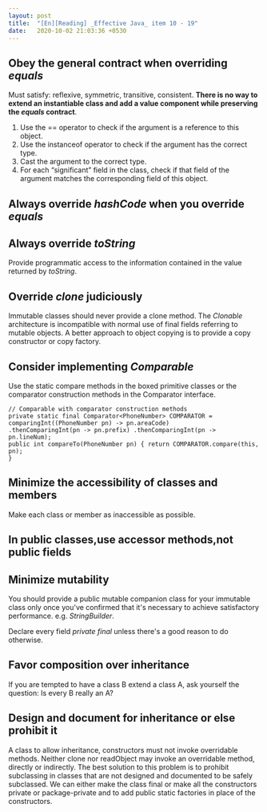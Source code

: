 ```yaml
---
layout: post
title:  "[En][Reading] _Effective Java_ item 10 - 19"
date:   2020-10-02 21:03:36 +0530
---
```


## Obey the general contract when overriding _equals_
Must satisfy: reflexive, symmetric, transitive, consistent.
**There is no way to extend an instantiable class and add a value component while preserving the _equals_ contract**.
1. Use the == operator to check if the argument is a reference to this object.
2. Use the instanceof operator to check if the argument has the correct type.
3. Cast the argument to the correct type.
4. For each “significant” field in the class, check if that field of the argument matches the corresponding field of this object.

## Always override _hashCode_ when you override _equals_
## Always override _toString_
Provide programmatic access to the information contained in the value returned by _toString_.

## Override _clone_ judiciously
Immutable classes should never provide a clone method.
The _Clonable_ architecture is incompatible with normal use of final fields referring to mutable objects.
A better approach to object copying is to provide a copy constructor or copy factory.

## Consider implementing _Comparable_
Use the static compare methods in the boxed primitive classes or the comparator construction methods in the Comparator interface.
```
// Comparable with comparator construction methods
private static final Comparator<PhoneNumber> COMPARATOR = comparingInt((PhoneNumber pn) -> pn.areaCode)
.thenComparingInt(pn -> pn.prefix) .thenComparingInt(pn -> pn.lineNum);
public int compareTo(PhoneNumber pn) { return COMPARATOR.compare(this, pn);
}
```

## Minimize the accessibility of classes and members
Make each class or member as inaccessible as possible.

## In public classes,use accessor methods,not public fields
## Minimize mutability
You should provide a public mutable companion class for your immutable class only once you've confirmed that it's necessary to achieve satisfactory performance. e.g. _StringBuilder_.

Declare every field _private final_ unless there's a good reason to do otherwise.

## Favor composition over inheritance
If you are tempted to have a class B extend a class A, ask yourself the question: Is every B really an A?

## Design and document for inheritance or else prohibit it
A class to allow inheritance, constructors must not invoke overridable methods. Neither clone nor readObject may invoke an overridable method, directly or indirectly.
The best solution to this problem is to prohibit subclassing in classes that are not designed and documented to be safely subclassed. We can either make the class final or make all the constructors private or package-private and to add public static factories in place of the constructors.
